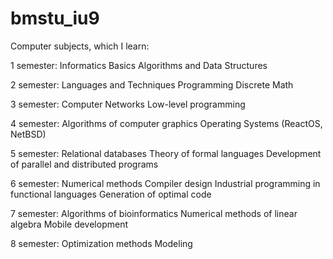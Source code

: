 # bmstu_iu9

Computer subjects, which I learn:

1 semester:
  Informatics Basics
  Algorithms and Data Structures

2 semester:
  Languages and Techniques Programming
  Discrete Math
  
3 semester:
  Computer Networks
  Low-level programming
  
4 semester:
  Algorithms of computer graphics
  Operating Systems (ReactOS, NetBSD)
  
5 semester:
  Relational databases
  Theory of formal languages
  Development of parallel and distributed programs
  
6 semester:
  Numerical methods
  Compiler design
  Industrial programming in functional languages
  Generation of optimal code
  
7 semester:
  Algorithms of bioinformatics
  Numerical methods of linear algebra
  Mobile development
  
8 semester:
  Optimization methods
  Modeling
